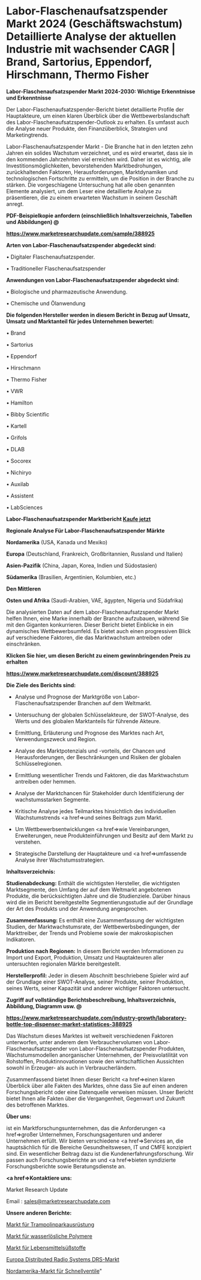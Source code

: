 # Labor-Flaschenaufsatzspender Markt 2024 (Geschäftswachstum) Detaillierte Analyse der aktuellen Industrie mit wachsender CAGR | Brand, Sartorius, Eppendorf, Hirschmann, Thermo Fisher

<strong>Labor-Flaschenaufsatzspender Markt 2024-2030: Wichtige Erkenntnisse und Erkenntnisse</strong>

Der Labor-Flaschenaufsatzspender-Bericht bietet detaillierte Profile der Hauptakteure, um einen klaren Überblick über die Wettbewerbslandschaft des Labor-Flaschenaufsatzspender-Outlook zu erhalten. Es umfasst auch die Analyse neuer Produkte, den Finanzüberblick, Strategien und Marketingtrends.

Labor-Flaschenaufsatzspender Markt - Die Branche hat in den letzten zehn Jahren ein solides Wachstum verzeichnet, und es wird erwartet, dass sie in den kommenden Jahrzehnten viel erreichen wird. Daher ist es wichtig, alle Investitionsmöglichkeiten, bevorstehenden Marktbedrohungen, zurückhaltenden Faktoren, Herausforderungen, Marktdynamiken und technologischen Fortschritte zu ermitteln, um die Position in der Branche zu stärken. Die vorgeschlagene Untersuchung hat alle oben genannten Elemente analysiert, um dem Leser eine detaillierte Analyse zu präsentieren, die zu einem erwarteten Wachstum in seinem Geschäft anregt.



<strong><b>PDF-Beispielkopie anfordern (einschließlich Inhaltsverzeichnis, Tabellen und Abbildungen) @ </b></strong>

<strong><a href=https://www.marketresearchupdate.com/sample/388925>

<strong>https://www.marketresearchupdate.com/sample/388925</u></a></strong></strong>



<strong>Arten von Labor-Flaschenaufsatzspender abgedeckt sind:</strong>

• Digitaler Flaschenaufsatzspender.

• Traditioneller Flaschenaufsatzspender



<strong>Anwendungen von Labor-Flaschenaufsatzspender abgedeckt sind:</strong>

• Biologische und pharmazeutische Anwendung.

• Chemische und Ölanwendung



<strong>Die folgenden Hersteller werden in diesem Bericht in Bezug auf Umsatz, Umsatz und Marktanteil für jedes Unternehmen bewertet:</strong>

• Brand

• Sartorius

• Eppendorf

• Hirschmann

• Thermo Fisher

• VWR

• Hamilton

• Bibby Scientific

• Kartell

• Grifols

• DLAB

• Socorex

• Nichiryo

• Auxilab

• Assistent

• LabSciences



<strong>Labor-Flaschenaufsatzspender Marktbericht <a href=https://www.marketresearchupdate.com/buynow/388925>Kaufe jetzt</a></strong>



<strong>Regionale Analyse Für Labor-Flaschenaufsatzspender Märkte</strong>



<strong>Nordamerika</strong> (USA, Kanada und Mexiko)



<strong>Europa</strong> (Deutschland, Frankreich, Großbritannien, Russland und Italien)



<strong>Asien-Pazifik</strong> (China, Japan, Korea, Indien und Südostasien)



<strong>Südamerika</strong> (Brasilien, Argentinien, Kolumbien, etc.)



<strong>Den Mittleren</strong> 

<strong>Osten und Afrika</strong> (Saudi-Arabien, VAE, ägypten, Nigeria und Südafrika)

Die analysierten Daten auf dem Labor-Flaschenaufsatzspender Markt helfen Ihnen, eine Marke innerhalb der Branche aufzubauen, während Sie mit den Giganten konkurrieren. Dieser Bericht bietet Einblicke in ein dynamisches Wettbewerbsumfeld. Es bietet auch einen progressiven Blick auf verschiedene Faktoren, die das Marktwachstum antreiben oder einschränken.



<strong>Klicken Sie hier, um diesen Bericht zu einem gewinnbringenden Preis zu erhalten
</strong>

<strong><a href=https://www.marketresearchupdate.com/discount/388925>https://www.marketresearchupdate.com/discount/388925</b></u></strong></a>



<strong>Die Ziele des Berichts sind:</strong>

- Analyse und Prognose der Marktgröße von Labor-Flaschenaufsatzspender Branchen auf dem Weltmarkt.

- Untersuchung der globalen Schlüsselakteure, der SWOT-Analyse, des Werts und des globalen Marktanteils für führende Akteure.

- Ermittlung, Erläuterung und Prognose des Marktes nach Art, Verwendungszweck und Region.

- Analyse des Marktpotenzials und -vorteils, der Chancen und Herausforderungen, der Beschränkungen und Risiken der globalen Schlüsselregionen.

- Ermittlung wesentlicher Trends und Faktoren, die das Marktwachstum antreiben oder hemmen.

- Analyse der Marktchancen für Stakeholder durch Identifizierung der wachstumsstarken Segmente.

- Kritische Analyse jedes Teilmarktes hinsichtlich des individuellen Wachstumstrends <a href=>und</a> seines Beitrags zum Markt.

- Um Wettbewerbsentwicklungen <a href=>wie</a> Vereinbarungen, Erweiterungen, neue Produkteinführungen und Besitz auf dem Markt zu verstehen.

- Strategische Darstellung der Hauptakteure und <a href=>umfas</a>sende Analyse ihrer Wachstumsstrategien.



<strong>Inhaltsverzeichnis:</strong>



<strong>Studienabdeckung:</strong> Enthält die wichtigsten Hersteller, die wichtigsten Marktsegmente, den Umfang der auf dem Weltmarkt angebotenen Produkte, die berücksichtigten Jahre und die Studienziele. Darüber hinaus wird die im Bericht bereitgestellte Segmentierungsstudie auf der Grundlage der Art des Produkts und der Anwendung angesprochen.



<strong>Zusammenfassung:</strong> Es enthält eine Zusammenfassung der wichtigsten Studien, der Marktwachstumsrate, der Wettbewerbsbedingungen, der Markttreiber, der Trends und Probleme sowie der makroskopischen Indikatoren.



<strong>Produktion nach Regionen:</strong> In diesem Bericht werden Informationen zu Import und Export, Produktion, Umsatz und Hauptakteuren aller untersuchten regionalen Märkte bereitgestellt.



<strong>Herstellerprofil:</strong> Jeder in diesem Abschnitt beschriebene Spieler wird auf der Grundlage einer SWOT-Analyse, seiner Produkte, seiner Produktion, seines Werts, seiner Kapazität und anderer wichtiger Faktoren untersucht.



<strong><b>Zugriff auf vollständige Berichtsbeschreibung, Inhaltsverzeichnis, Abbildung, Diagramm usw. @ </b></strong>

<strong><a href=https://www.marketresearchupdate.com/industry-growth/laboratory-bottle-top-dispenser-market-statistices-388925>https://www.marketresearchupdate.com/industry-growth/laboratory-bottle-top-dispenser-market-statistices-388925</a></strong>

Das Wachstum dieses Marktes ist weltweit verschiedenen Faktoren unterworfen, unter anderem dem Verbrauchervolumen von Labor-Flaschenaufsatzspender von Labor-Flaschenaufsatzspender Produkten, Wachstumsmodellen anorganischer Unternehmen, der Preisvolatilität von Rohstoffen, Produktinnovationen sowie den wirtschaftlichen Aussichten sowohl in Erzeuger- als auch in Verbraucherländern.

Zusammenfassend bietet Ihnen dieser Bericht <a href=>einen</a> klaren Überblick über alle Fakten des Marktes, ohne dass Sie auf einen anderen Forschungsbericht oder eine Datenquelle verweisen müssen. Unser Bericht bietet Ihnen alle Fakten über die Vergangenheit, Gegenwart und Zukunft des betroffenen Marktes.



<strong>Über uns:</strong>

 ist ein Marktforschungsunternehmen, das die Anforderungen <a href=>großer</a> Unternehmen, Forschungsagenturen und anderer Unternehmen erfüllt. Wir bieten verschiedene <a href=>Services</a> an, die hauptsächlich für die Bereiche Gesundheitswesen, IT und CMFE konzipiert sind. Ein wesentlicher Beitrag dazu ist die Kundenerfahrungsforschung. Wir passen auch Forschungsberichte an und <a href=>bieten</a> syndizierte Forschungsberichte sowie Beratungsdienste an.



<strong><a href=>Kontaktiere uns:</a></strong>

Market Research Update

Email : sales@marketresearchupdate.com



<strong>Unsere anderen Berichte:</strong>

<a href=https://www.linkedin.com/pulse/trampoline-park-equipment-market-trends>Markt für Trampolinparkausrüstung</a>

<a href=https://www.linkedin.com/pulse/water-soluble-polymers-market-size>Markt für wasserlösliche Polymere</a>

<a href=https://www.linkedin.com/pulse/food-sweeteners-market-2023-remarking-enormous>Markt für Lebensmittelsüßstoffe</a>

<a href=https://www.linkedin.com/pulse/europe-distributed-radio-systems-drs-market>Europa Distributed Radio Systems DRS-Markt</a>

<a href=https://www.linkedin.com/pulse/north-america-fast-valve-market-2023-comprehensive-strategic>Nordamerika-Markt für Schnellventile</a>"
